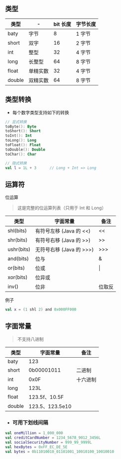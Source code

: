 ## 类型

| 类型   | -        | bit 长度 | 字节长度 |
| ------ | -------- | -------- | -------- |
| baty   | 字节     | 8        | 1 字节   |
| short  | 双字     | 16       | 2 字节   |
| int    | 整型     | 32       | 4 字节   |
| long   | 长整型   | 64       | 8 字节   |
| float  | 单精实数 | 32       | 4 字节   |
| double | 双精实数 | 64       | 8 字节   |

## 类型转换

- 每个数字类型支持如下的转换

```kotlin
// 显式转换
toByte(): Byte
toShort(): Short
toInt(): Int
toLong(): Long
toFloat(): Float
toDouble(): Double
toChar(): Char

// 隐式转换
val l = 1L + 3      // Long + Int => Long
```

## 运算符

位运算

> 这是完整的位运算列表（只用于 Int 和 Long）

| 类型       | 字面常量                 | 备注   |
| ---------- | ------------------------ | ------ |
| shl(bits)  | 有符号左移 (Java 的 <<)  | <<     |
| shr(bits)  | 有符号右移 (Java 的 >>)  | >>     |
| ushr(bits) | 无符号右移 (Java 的 >>>) | >>>    |
| and(bits)  | 位与                     | &      |
| or(bits)   | 位或                     | \|     |
| xor(bits)  | 位异或                   |        |
| inv()      | 位非                     | 位取反 |

例子

```kotlin
val x = (1 shl 2) and 0x000FF000
```

## 字面常量

> 不支持八进制

| 类型   | 字面常量        | 备注     |
| ------ | --------------- | -------- |
| baty   | 123             |          |
| short  | 0b00001011      | 二进制   |
| int    | 0x0F            | 十六进制 |
| long   | 123L            |          |
| float  | 123.5f、10.5F   |          |
| double | 123.5、123.5e10 |          |

- ### 可用下划线间隔

```kotlin
val oneMillion = 1_000_000
val creditCardNumber = 1234_5678_9012_3456L
val socialSecurityNumber = 999_99_9999L
val hexBytes = 0xFF_EC_DE_5E
val bytes = 0b11010010_01101001_10010100_10010010

```
